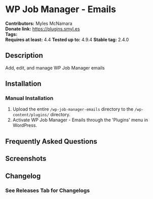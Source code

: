 # WP Job Manager - Emails #
**Contributors:**      Myles McNamara  
**Donate link:**       https://plugins.smyl.es  
**Tags:**  
**Requires at least:** 4.4
**Tested up to:**      4.9.4
**Stable tag:**        2.4.0

## Description ##

Add, edit, and manage WP Job Manager emails

## Installation ##

### Manual Installation ###

1. Upload the entire `/wp-job-manager-emails` directory to the `/wp-content/plugins/` directory.
2. Activate WP Job Manager - Emails through the 'Plugins' menu in WordPress.

## Frequently Asked Questions ##


## Screenshots ##


## Changelog ##

### See Releases Tab for Changelogs ###